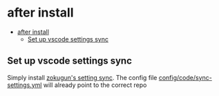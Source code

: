 # after install

<!-- toc -->

- [after install](#after-install)
  - [Set up vscode settings sync](#set-up-vscode-settings-sync)

<!-- tocstop -->

## Set up vscode settings sync

Simply install [zokugun's setting sync](https://github.com/zokugun/vscode-sync-settings).
The config file [config/code/sync-settings.yml](./../config/code/sync-settings.yml) will already point to the correct repo

